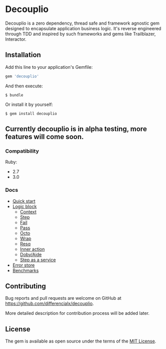 # Decouplio

Decouplio is a zero dependency, thread safe and framework agnostic gem designed to encapsulate application business logic. It's reverse engineered through TDD and inspired by such frameworks and gems like Trailblazer, Interactor.

## Installation

Add this line to your application's Gemfile:

```ruby
gem 'decouplio'
```

And then execute:

    $ bundle

Or install it by yourself:

    $ gem install decouplio

## Currently decouplio is in alpha testing, more features will come soon.

### Compatibility
  Ruby:
 - 2.7
 - 3.0

 ### Docs

- [Quick start](https://github.com/differencialx/decouplio/quick_start.md)
- [Logic block](https://github.com/differencialx/decouplio/logic_block.md)
  - [Context](https://github.com/differencialx/decouplio/context.md)
  - [Step](https://github.com/differencialx/decouplio/step.md)
  - [Fail](https://github.com/differencialx/decouplio/fail.md)
  - [Pass](https://github.com/differencialx/decouplio/pass.md)
  - [Octo](https://github.com/differencialx/decouplio/octo.md)
  - [Wrap](https://github.com/differencialx/decouplio/wrap.md)
  - [Resq](https://github.com/differencialx/decouplio/resq.md)
  - [Inner action](https://github.com/differencialx/decouplio/inner_action.md)
  - [Doby/Aide](https://github.com/differencialx/decouplio/doby_aide.md)
  - [Step as a service](https://github.com/differencialx/decouplio/step_as_a_service.md)
- [Error store](https://github.com/differencialx/decouplio/error_store.md)
- [Benchmarks](https://github.com/differencialx/decouplio/benchmarks.md)

## Contributing

Bug reports and pull requests are welcome on GitHub at https://github.com/differencialx/decouplio.

More detailed description for contribution process will be added later.

## License

The gem is available as open source under the terms of the [MIT License](https://opensource.org/licenses/MIT).
